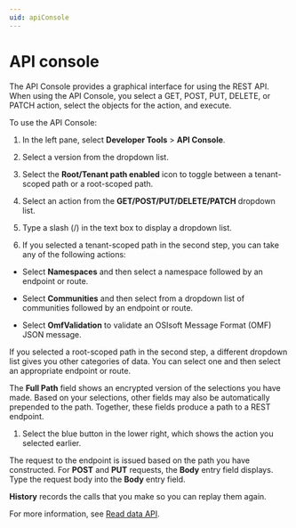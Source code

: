 ```yaml
---
uid: apiConsole
---
```


# API console

The API Console provides a graphical interface for using the REST API. When using the API Console, you select a GET, POST, PUT, DELETE, or PATCH action, select the objects for the action, and execute.

To use the API Console:

1. In the left pane, select **Developer Tools** > **API Console**.

1. Select a version from the dropdown list.

1. Select the **Root/Tenant path enabled** icon to toggle between a tenant-scoped path or a root-scoped path.

1. Select an action from the **GET/POST/PUT/DELETE/PATCH** dropdown list.

1. Type a slash (/) in the text box to display a dropdown list.

1.  If you selected a tenant-scoped path in the second step, you can take any of the following actions:

  - Select **Namespaces** and then select a namespace followed by an endpoint or route.

  - Select **Communities** and then select from a dropdown list of communities followed by an endpoint or route.

  - Select **OmfValidation** to validate an OSIsoft Message Format (OMF) JSON message.

  If you selected a root-scoped path in the second step, a different dropdown list gives you other categories of data. You can select one and then select an appropriate endpoint or route.

  The **Full Path** field shows an encrypted version of the selections you have made. Based on your selections, other fields may also be automatically prepended to the path. Together, these fields produce a path to a REST endpoint.

1. Select the blue button in the lower right, which shows the action you selected earlier.
    
  The request to the endpoint is issued based on the path you have constructed. For **POST** and **PUT** requests, the **Body** entry field displays. Type the request body into the **Body** entry field.

  **History** records the calls that you make so you can replay them again.

For more information, see [Read data API](xref:sdsReadingDataApi).